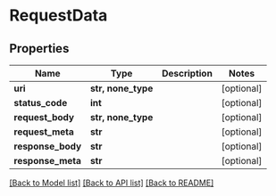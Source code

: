 # RequestData


## Properties
Name | Type | Description | Notes
------------ | ------------- | ------------- | -------------
**uri** | **str, none_type** |  | [optional] 
**status_code** | **int** |  | [optional] 
**request_body** | **str, none_type** |  | [optional] 
**request_meta** | **str** |  | [optional] 
**response_body** | **str** |  | [optional] 
**response_meta** | **str** |  | [optional] 

[[Back to Model list]](../README.md#documentation-for-models) [[Back to API list]](../README.md#documentation-for-api-endpoints) [[Back to README]](../README.md)



